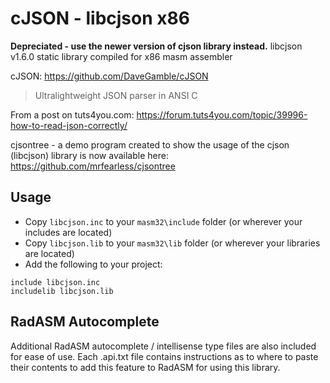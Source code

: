 # cJSON - libcjson x86

**Depreciated - use the newer version of cjson library instead.**
libcjson v1.6.0 static library compiled for x86 masm assembler

cJSON: https://github.com/DaveGamble/cJSON

> Ultralightweight JSON parser in ANSI C

From a post on tuts4you.com: https://forum.tuts4you.com/topic/39996-how-to-read-json-correctly/

cjsontree - a demo program created to show the usage of the cjson (libcjson) library is now available here: https://github.com/mrfearless/cjsontree

## Usage

* Copy `libcjson.inc` to your `masm32\include` folder (or wherever your includes are located)
* Copy `libcjson.lib` to your `masm32\lib` folder (or wherever your libraries are located)
* Add the following to your project:
```assembly
include libcjson.inc
includelib libcjson.lib
```


## RadASM Autocomplete
Additional RadASM autocomplete / intellisense type files are also included for ease of use. Each .api.txt file contains instructions as to where to paste their contents to add this feature to RadASM for using this library.